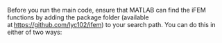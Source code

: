 Before you run the main code, ensure that MATLAB can find the iFEM functions by adding the package folder (available at https://github.com/lyc102/ifem) to your search path. You can do this in either of two ways:
